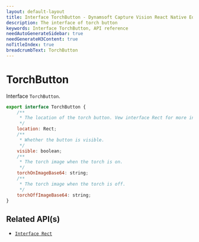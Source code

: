 ```yaml
---
layout: default-layout
title: Interface TorchButton - Dynamsoft Capture Vision React Native Edition
description: The interface of torch button
keywords: Interface TorchButton, API reference
needAutoGenerateSidebar: true
needGenerateH3Content: true
noTitleIndex: true
breadcrumbText: TorchButton
---
```


# TorchButton

Interface `TorchButton`.

```js
export interface TorchButton {
    /**
     * The location of the torch button. Vew interface Rect for more information.
     */
    location: Rect;
    /**
     * Whether the button is visible.
     */
    visible: boolean;
    /**
     * The torch image when the torch is on.
     */
    torchOnImageBase64: string;
    /**
     * The torch image when the torch is off.
     */
    torchOffImageBase64: string;
}
```

## Related API(s)

- [`Interface Rect`](interface-rect.md)
